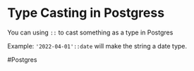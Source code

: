 # Type Casting in Postgress

You can using `::` to cast something as a type in Postgres

Example: `'2022-04-01'::date` will make the string a date type.

#Postgres